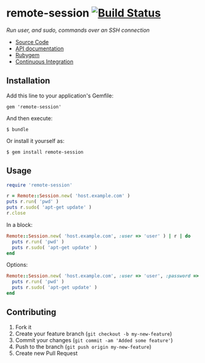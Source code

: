 remote-session [![Build Status](https://secure.travis-ci.org/joeyates/remote-session.png)][Continuous Integration]
==============

*Run user, and sudo, commands over an SSH connection*

  * [Source Code]
  * [API documentation]
  * [Rubygem]
  * [Continuous Integration]

[Source Code]: https://github.com/joeyates/remote-session "Source code at GitHub"
[API documentation]: http://rubydoc.info/gems/remote-session/frames "RDoc API Documentation at Rubydoc.info"
[Rubygem]: http://rubygems.org/gems/remote-session "Ruby gem at rubygems.org"
[Continuous Integration]: http://travis-ci.org/joeyates/remote-session "Build status by Travis-CI"

## Installation

Add this line to your application's Gemfile:

    gem 'remote-session'

And then execute:

    $ bundle

Or install it yourself as:

    $ gem install remote-session

## Usage

```ruby
require 'remote-session'

r = Remote::Session.new( 'host.example.com' )
puts r.run( 'pwd' )
puts r.sudo( 'apt-get update' )
r.close
```

In a block:
```ruby
Remote::Session.new( 'host.example.com', :user => 'user' ) | r | do
  puts r.run( 'pwd' )
  puts r.sudo( 'apt-get update' )
end
```

Options:
```ruby
Remote::Session.new( 'host.example.com', :user => 'user', :password => 'password' ) | r | do
  puts r.run( 'pwd' )
  puts r.sudo( 'apt-get update' )
end
```

## Contributing

1. Fork it
2. Create your feature branch (`git checkout -b my-new-feature`)
3. Commit your changes (`git commit -am 'Added some feature'`)
4. Push to the branch (`git push origin my-new-feature`)
5. Create new Pull Request

